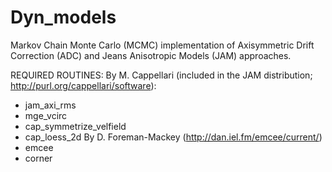 # Dyn_models
Markov Chain Monte Carlo (MCMC) implementation of Axisymmetric Drift Correction (ADC) and Jeans Anisotropic Models (JAM) approaches.

REQUIRED ROUTINES:
By M. Cappellari (included in the JAM distribution; http://purl.org/cappellari/software):
  - jam_axi_rms
  - mge_vcirc
  - cap_symmetrize_velfield
  - cap_loess_2d
By D. Foreman-Mackey (http://dan.iel.fm/emcee/current/)
  - emcee
  - corner
